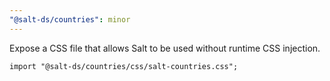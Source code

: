 ```yaml
---
"@salt-ds/countries": minor
---
```


Expose a CSS file that allows Salt to be used without runtime CSS injection.

```tsx
import "@salt-ds/countries/css/salt-countries.css";
```
